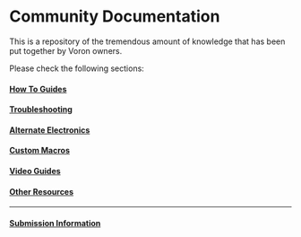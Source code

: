 # Community Documentation

This is a repository of the tremendous amount of knowledge that has been put together by Voron owners.

Please check the following sections:

#### [How To Guides](./howto/index.md)
#### [Troubleshooting](./troubleshooting/index.md)
#### [Alternate Electronics](./electronics/index.md)
#### [Custom Macros](./macros/index.md)
#### [Video Guides](./video_guides.md)
#### [Other Resources](./resources.md)

---

#### [Submission Information](./support/submission_information.md)
